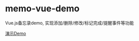 # memo-vue-demo

Vue.js备忘录demo, 实现添加/删除/修改/标记完成/提醒事件等功能

[演示Demo](https://albertbobo.github.io/memo-vue-demo)

